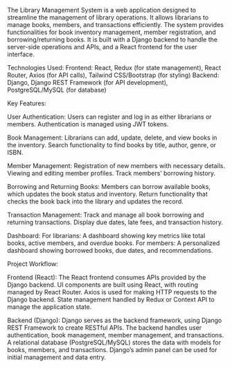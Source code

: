 The Library Management System is a web application designed to streamline the management of library operations. 
It allows librarians to manage books, members, and transactions efficiently. The system provides functionalities for book inventory management, member registration, and borrowing/returning books. 
It is built with a Django backend to handle the server-side operations and APIs, and a React frontend for the user interface.

Technologies Used:
Frontend: React, Redux (for state management), React Router, Axios (for API calls), Tailwind CSS/Bootstrap (for styling)
Backend: Django, Django REST Framework (for API development), PostgreSQL/MySQL (for database)

Key Features:

User Authentication:
Users can register and log in as either librarians or members.
Authentication is managed using JWT tokens.

Book Management:
Librarians can add, update, delete, and view books in the inventory.
Search functionality to find books by title, author, genre, or ISBN.

Member Management:
Registration of new members with necessary details.
Viewing and editing member profiles.
Track members’ borrowing history.

Borrowing and Returning Books:
Members can borrow available books, which updates the book status and inventory.
Return functionality that checks the book back into the library and updates the record.

Transaction Management:
Track and manage all book borrowing and returning transactions.
Display due dates, late fees, and transaction history.

Dashboard:
For librarians: A dashboard showing key metrics like total books, active members, and overdue books.
For members: A personalized dashboard showing borrowed books, due dates, and recommendations.

Project Workflow:

Frontend (React):
The React frontend consumes APIs provided by the Django backend.
UI components are built using React, with routing managed by React Router.
Axios is used for making HTTP requests to the Django backend.
State management handled by Redux or Context API to manage the application state.

Backend (Django):
Django serves as the backend framework, using Django REST Framework to create RESTful APIs.
The backend handles user authentication, book management, member management, and transactions.
A relational database (PostgreSQL/MySQL) stores the data with models for books, members, and transactions.
Django’s admin panel can be used for initial management and data entry.
